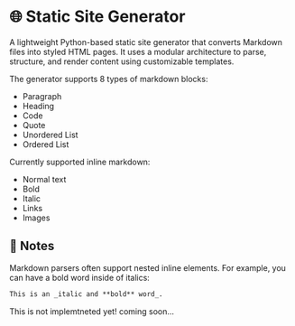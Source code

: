 # 🌐 Static Site Generator

A lightweight Python-based static site generator that converts Markdown files into styled HTML pages. It uses a modular architecture to parse, structure, and render content using customizable templates.

The generator supports 8 types of markdown blocks:
- Paragraph
- Heading
- Code
- Quote
- Unordered List
- Ordered List

Currently supported inline markdown:
- Normal text
- Bold
- Italic
- Links
- Images

## 📝 Notes  
Markdown parsers often support nested inline elements. For example, you can have a bold word inside of italics:
```markdown
This is an _italic and **bold** word_.
```
This is not implemtneted yet! coming soon...

